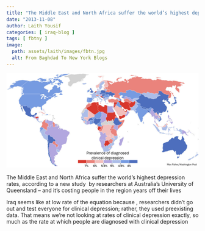 ```yaml
---
title: "The Middle East and North Africa suffer the world’s highest depression rates"
date: "2013-11-08"
author: Laith Yousif
categories: [ iraq-blog ]
tags: [ fbtny ]
image:
  path: assets/laith/images/fbtn.jpg
  alt: From Baghdad To New York Blogs
---
```


![image](/assets/laith/posts/2013/images/tumblr_ntq0oufq4i1uelmamo1_1280.jpg)

The Middle East and North Africa suffer the world’s highest depression rates, according to a new study  by researchers at Australia’s University of Queensland – and it’s costing people in the region years off their lives

Iraq seems like at low rate of the equation because , researchers didn’t go out and test everyone for clinical depression; rather, they used preexisting data. That means we’re not looking at rates of clinical depression exactly, so much as the rate at which people are diagnosed with clinical depression
